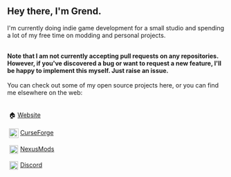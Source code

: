 ## Hey there, I'm Grend.

I'm currently doing indie game development for a small studio and spending a lot of my free time on modding and personal projects.<br/><br/>

<strong>Note that I am not currently accepting pull requests on any repositories. However, if you've discovered a bug or want to request a new feature, I'll be happy to implement this myself.  Just raise an issue.</strong><br/><br/>
You can check out some of my open source projects here, or you can find me elsewhere on the web:
<br/><br/><br/>
&nbsp;🏠&nbsp;[Website](https://anthonyhilyard.com)<br/><br/>
&nbsp;<img src="https://anthonyhilyard.com/wp-content/uploads/2021/10/curseforgeicon.png" width="22" valign="middle">&nbsp;[CurseForge](https://www.curseforge.com/members/grend_g/projects)<br/><br/>
&nbsp;<img src="https://images.nexusmods.com/favicons/ReskinOrange/favicon-230x230.png" width="20" valign="middle" hspace="1">&nbsp;[NexusMods](https://www.nexusmods.com/users/96127653)<br/><br/>
&nbsp;<img src="https://anthonyhilyard.com/wp-content/uploads/2021/10/Discord-Logo-Color.png" width="20" valign="middle" hspace="1">&nbsp;[Discord](https://discord.gg/S5NQjbXPnb)<br/><br/>
